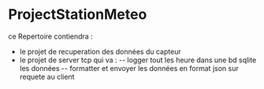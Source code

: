 # ProjectStationMeteo

ce Repertoire contiendra : 
- le projet de recuperation des données du capteur
- le projet de server tcp qui va :
-- logger tout les heure dans une bd sqlite les données
-- formatter et envoyer les données en format json sur requete au client

